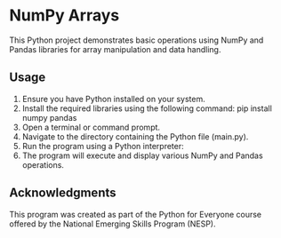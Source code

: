 # NumPy Arrays 
This Python project demonstrates basic operations using NumPy and Pandas libraries for array manipulation and data handling.

## Usage

1. Ensure you have Python installed on your system.
2. Install the required libraries using the following command:
   pip install numpy pandas
3. Open a terminal or command prompt.
4. Navigate to the directory containing the Python file (main.py).
5. Run the program using a Python interpreter:
6. The program will execute and display various NumPy and Pandas operations.

## Acknowledgments
This program was created as part of the Python for Everyone course offered by the National Emerging Skills Program (NESP).
